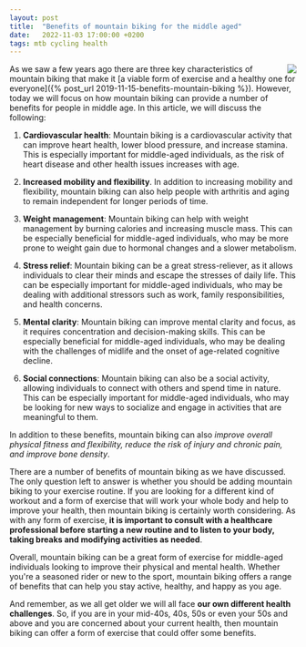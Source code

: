 ```yaml
---
layout: post
title:  "Benefits of mountain biking for the middle aged"
date:   2022-11-03 17:00:00 +0200
tags: mtb cycling health
---
```


<img style="float: right;" src="https://i.imgur.com/rVACFNqm.jpg" />

As we saw a few years ago there are three key characteristics of mountain biking that make it [a viable form of exercise and a healthy one for everyone]({% post_url 2019-11-15-benefits-mountain-biking %}). However, today we will focus on how mountain biking can provide a number of benefits for people in middle age. In this article, we will discuss the following:

1. **Cardiovascular health**: Mountain biking is a cardiovascular activity that can improve heart health, lower blood pressure, and increase stamina. This is especially important for middle-aged individuals, as the risk of heart disease and other health issues increases with age.

2. **Increased mobility and flexibility**. In addition to increasing mobility and flexibility, mountain biking can also help people with arthritis and aging to remain independent for longer periods of time.

3. **Weight management**: Mountain biking can help with weight management by burning calories and increasing muscle mass. This can be especially beneficial for middle-aged individuals, who may be more prone to weight gain due to hormonal changes and a slower metabolism.

4. **Stress relief**: Mountain biking can be a great stress-reliever, as it allows individuals to clear their minds and escape the stresses of daily life. This can be especially important for middle-aged individuals, who may be dealing with additional stressors such as work, family responsibilities, and health concerns.

5. **Mental clarity**: Mountain biking can improve mental clarity and focus, as it requires concentration and decision-making skills. This can be especially beneficial for middle-aged individuals, who may be dealing with the challenges of midlife and the onset of age-related cognitive decline.

6. **Social connections**: Mountain biking can also be a social activity, allowing individuals to connect with others and spend time in nature. This can be especially important for middle-aged individuals, who may be looking for new ways to socialize and engage in activities that are meaningful to them.

In addition to these benefits, mountain biking can also *improve overall physical fitness and flexibility, reduce the risk of injury and chronic pain, and improve bone density*.

There are a number of benefits of mountain biking as we have discussed. The only question left to answer is whether you should be adding mountain biking to your exercise routine. If you are looking for a different kind of workout and a form of exercise that will work your whole body and help to improve your health, then mountain biking is certainly worth considering. As with any form of exercise, **it is important to consult with a healthcare professional before starting a new routine and to listen to your body, taking breaks and modifying activities as needed**.

Overall, mountain biking can be a great form of exercise for middle-aged individuals looking to improve their physical and mental health. Whether you're a seasoned rider or new to the sport, mountain biking offers a range of benefits that can help you stay active, healthy, and happy as you age.

And remember, as we all get older we will all face **our own different health challenges**. So, if you are in your mid-40s, 40s, 50s or even your 50s and above and you are concerned about your current health, then mountain biking can offer a form of exercise that could offer some benefits.
